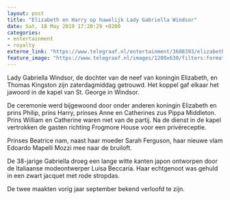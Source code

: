 ```yaml
---
layout: post
title: "Elizabeth en Harry op huwelijk Lady Gabriella Windsor"
date: Sat, 18 May 2019 17:20:29 +0200
categories: 
- entertainment 
- royalty 
externe_link: "https://www.telegraaf.nl/entertainment/3608393/elizabeth-en-harry-op-huwelijk-lady-gabriella-windsor"
feature_image: "https://www.telegraaf.nl/images/1200x630/filters:format(jpeg):quality(80)/cdn-kiosk-api.telegraaf.nl/78501466-7980-11e9-ae85-02c309bc01c1.jpg"
---
```


<p class="intro">Lady Gabriella Windsor, de dochter van de neef van koningin Elizabeth, en Thomas Kingston zijn zaterdagmiddag getrouwd. Het koppel gaf elkaar het jawoord in de kapel van St. George in Windsor.</p> <p>De ceremonie werd bijgewoond door onder anderen koningin Elizabeth en prins Philip, prins Harry, prinses Anne en Catherines zus Pippa Middleton. Prins William en Catherine waren niet van de partij. Na de dienst in de kapel vertrokken de gasten richting Frogmore House voor een privéreceptie.</p><p>Prinses Beatrice nam, naast haar moeder Sarah Ferguson, haar nieuwe vlam Edoardo Mapelli Mozzi mee naar de bruiloft.</p><p>De 38-jarige Gabriella droeg een lange witte kanten japon ontworpen door de Italiaanse modeontwerper Luisa Beccaria. Haar echtgenoot was gehuld in een zwart jacquet met rode stropdas.</p><p>De twee maakten vorig jaar september bekend verloofd te zijn.</p>
